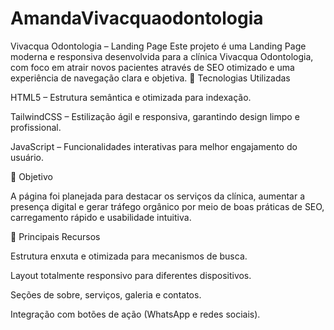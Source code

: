 # AmandaVivacquaodontologia
Vivacqua Odontologia – Landing Page  Este projeto é uma Landing Page moderna e responsiva desenvolvida para a clínica Vivacqua Odontologia, com foco em atrair novos pacientes através de SEO otimizado e uma experiência de navegação clara e objetiva.
🚀 Tecnologias Utilizadas

HTML5 – Estrutura semântica e otimizada para indexação.

TailwindCSS – Estilização ágil e responsiva, garantindo design limpo e profissional.

JavaScript – Funcionalidades interativas para melhor engajamento do usuário.

🎯 Objetivo

A página foi planejada para destacar os serviços da clínica, aumentar a presença digital e gerar tráfego orgânico por meio de boas práticas de SEO, carregamento rápido e usabilidade intuitiva.

📌 Principais Recursos

Estrutura enxuta e otimizada para mecanismos de busca.

Layout totalmente responsivo para diferentes dispositivos.

Seções de sobre, serviços, galeria e contatos.

Integração com botões de ação (WhatsApp e redes sociais).
